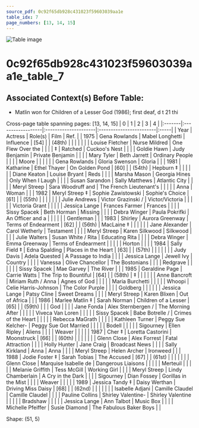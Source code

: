 ```yaml
---
source_pdf: 0c92f65db928c431023f59603039aa1e
table_idx: 7
page_numbers: [13, 14, 15]
---
```


![Table image](../images/0c92f65db928c431023f59603039aa1e_7.png)

# 0c92f65db928c431023f59603039aa1e_table_7
## Associated Context(s) Before Table:
- Matlin won for Children of a Lesser God (1986); first deaf, d t 21 thi

Cross-page table spanning pages: [13, 14, 15]
| 0      | 1                 | 2                    | 3                       | 4    |
|:-------|:------------------|:---------------------|:------------------------|:-----|
| Year   | Actress           | Role(s)              | Film                    | Ref. |
| 1975   | Gena Rowlands     | Mabel Longhetti      | Influence               | [54] |
| (48th) |                   |                      |                         |      |
|        | Louise Fletcher   | Nurse Mildred        | One Flew Over the       |      |
|        | ‡                 | Ratched              | Cuckoo's Nest           |      |
|        | Goldie Hawn       | Judy Benjamin        | Private Benjamin        |      |
|        | Mary Tyler        | Beth Jarrett         | Ordinary People         |      |
|        | Moore             |                      |                         |      |
|        | Gena Rowlands     | Gloria Swenson       | Gloria                  |      |
| 1981   | Katharine         | Ethel Thayer         | On Golden Pond          | [60] |
| (54th) | Hepburn ‡         |                      |                         |      |
|        | Diane Keaton      | Louise Bryant        | Reds                    |      |
|        | Marsha Mason      | Georgia Hines        | Only When I Laugh       |      |
|        | Susan Sarandon    | Sally Matthews       | Atlantic City           |      |
|        | Meryl Streep      | Sara Woodruff and    | The French Lieutenant's |      |
|        |                   | Anna                 | Woman                   |      |
| 1982   | Meryl Streep ‡    | Sophie Zawistowski   | Sophie's Choice         | [61] |
| (55th) |                   |                      |                         |      |
|        | Julie Andrews     | Victor Grazinski /   | Victor/Victoria         |      |
|        |                   | Victoria Grant       |                         |      |
|        | Jessica Lange     | Frances Farmer       | Frances                 |      |
|        | Sissy Spacek      | Beth Horman          | Missing                 |      |
|        | Debra Winger      | Paula Pokrifki       | An Officer and a        |      |
|        |                   |                      | Gentleman               |      |
| 1983   | Shirley           | Aurora Greenway      | Terms of Endearment     | [62] |
| (56th) | MacLaine ‡        |                      |                         |      |
|        | Jane Alexander    | Carol Wetherly       | Testament               |      |
|        | Meryl Streep      | Karen Silkwood       | Silkwood                |      |
|        | Julie Walters     | Susan White / Rita   | Educating Rita          |      |
|        | Debra Winger      | Emma Greenway        | Terms of Endearment     |      |
|        |                   | Horton               |                         |      |
| 1984   | Sally Field ‡     | Edna Spalding        | Places in the Heart     | [63] |
| (57th) |                   |                      |                         |      |
|        | Judy Davis        | Adela Quested        | A Passage to India      |      |
|        | Jessica Lange     | Jewell Ivy           | Country                 |      |
|        | Vanessa           | Olive Chancellor     | The Bostonians          |      |
|        | Redgrave          |                      |                         |      |
|        | Sissy Spacek      | Mae Garvey           | The River               |      |
| 1985   | Geraldine Page    | Carrie Watts         | The Trip to Bountiful   | [64] |
| (58th) | ‡                 |                      |                         |      |
|        | Anne Bancroft     | Miriam Ruth / Anna   | Agnes of God            |      |
|        |                   | Maria Burchetti      |                         |      |
|        | Whoopi            | Celie Harris-Johnson | The Color Purple        |      |
|        | Goldberg          |                      |                         |      |
|        | Jessica Lange     | Patsy Cline          | Sweet Dreams            |      |
|        | Meryl Streep      | Karen Blixen         | Out of Africa           |      |
| 1986   | Marlee Matlin ‡   | Sarah Norman         | Children of a Lesser    | [65] |
| (59th) |                   |                      | God                     |      |
|        | Jane Fonda        | Alex Sternbergen /   | The Morning After       |      |
|        |                   | Viveca Van Loren     |                         |      |
|        | Sissy Spacek      | Babe Botrelle /      | Crimes of the Heart     |      |
|        |                   | Rebecca MaGrath      |                         |      |
|        | Kathleen Turner   | Peggy Sue Kelcher-   | Peggy Sue Got Married   |      |
|        |                   | Bodell               |                         |      |
|        | Sigourney         | Ellen Ripley         | Aliens                  |      |
|        | Weaver            |                      |                         |      |
| 1987   | Cher ‡            | Loretta Castorini    | Moonstruck              | [66] |
| (60th) |                   |                      |                         |      |
|        | Glenn Close       | Alex Forrest         | Fatal Attraction        |      |
|        | Holly Hunter      | Jane Craig           | Broadcast News          |      |
|        | Sally Kirkland    | Anna                 | Anna                    |      |
|        | Meryl Streep      | Helen Archer         | Ironweed                |      |
| 1988   | Jodie Foster ‡    | Sarah Tobias         | The Accused             | [67] |
| (61st) |                   |                      |                         |      |
|        | Glenn Close       | Marquise Isabelle de | Dangerous Liaisons      |      |
|        |                   | Merteuil             |                         |      |
|        | Melanie Griffith  | Tess McGill          | Working Girl            |      |
|        | Meryl Streep      | Lindy Chamberlain    | A Cry in the Dark       |      |
|        | Sigourney         | Dian Fossey          | Gorillas in the Mist    |      |
|        | Weaver            |                      |                         |      |
| 1989   | Jessica Tandy ‡   | Daisy Werthan        | Driving Miss Daisy      | [68] |
| (62nd) |                   |                      |                         |      |
|        | Isabelle Adjani   | Camille Claudel      | Camille Claudel         |      |
|        | Pauline Collins   | Shirley Valentine-   | Shirley Valentine       |      |
|        |                   | Bradshaw             |                         |      |
|        | Jessica Lange     | Ann Talbot           | Music Box               |      |
|        | Michelle Pfeiffer | Susie Diamond        | The Fabulous Baker Boys |      |

Shape: (51, 5)

